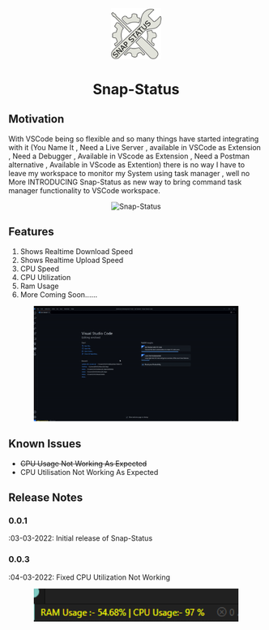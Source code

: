 <p align="center">
      <img width="20%" src="https://raw.githubusercontent.com/Dhananjay-JSR/system-info-vscode-ext/main/rsc/logo.png" alt="Snap-Status" />
      <h1 align="center">Snap-Status</h1>
</p>


## Motivation

With VSCode being so flexible and so many things have started integrating with it (You Name It , Need a Live Server , available in VSCode as Extension , Need a Debugger , Available in VScode as Extension , Need a Postman alternative , Available in VScode as Extention) there is no way I have to leave my workspace to monitor my System using task manager , well no More INTRODUCING Snap-Status as new way to bring command task manager functionality to VSCode workspace.

<p align="center">
<img width="80%" src="https://raw.githubusercontent.com/Dhananjay-JSR/system-info-vscode-ext/main/rsc/speed.gif" alt="Snap-Status" />
</p>

## Features

1) Shows Realtime Download Speed
2) Shows Realtime Upload Speed
3) CPU Speed
4) CPU Utilization
5) Ram Usage
6) More Coming Soon......

<p align="center">
<img width="80%" src="https://raw.githubusercontent.com/Dhananjay-JSR/system-info-vscode-ext/main/rsc/ram.gif" alt="Snap-Status" />
</p>

## Known Issues

 - ~~CPU Usage Not Working As Expected~~
 - CPU Utilisation Not Working As Expected

## Release Notes


### 0.0.1

:03-03-2022:
    Initial release of Snap-Status

### 0.0.3

:04-03-2022:
    Fixed CPU Utilization Not Working
    <p align="center">
<img width="80%" src="https://raw.githubusercontent.com/Dhananjay-JSR/system-info-vscode-ext/main/rsc/cpu.png" alt="Snap-Status" />
</p>
